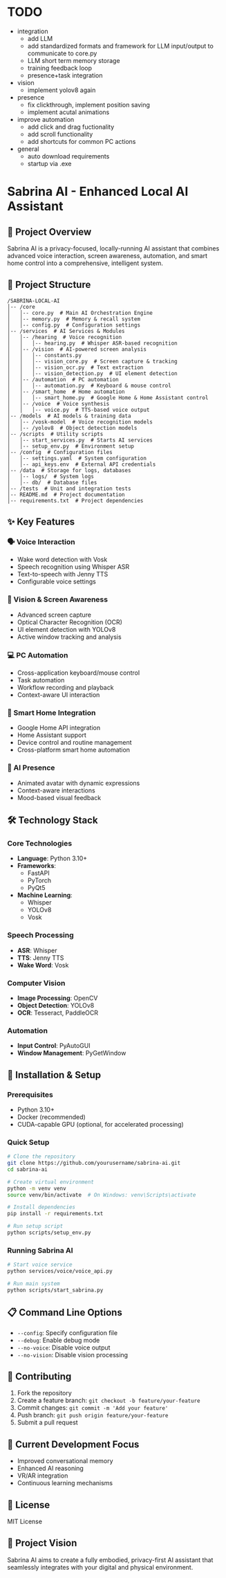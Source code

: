 # TODO
- integration
   - add LLM 
   - add standardized formats and framework for LLM input/output to communicate to core.py
   - LLM short term memory storage
   - training feedback loop
   - presence+task integration
- vision
   - implement yolov8 again
- presence
   - fix clickthrough, implement position saving
   - implement acutal animations
- improve automation
   - add click and drag fuctionality
   - add scroll functionality
   - add shortcuts for common PC actions
- general
   - auto download requirements
   - startup via .exe

# Sabrina AI - Enhanced Local AI Assistant

## 🚀 Project Overview

Sabrina AI is a privacy-focused, locally-running AI assistant that combines advanced voice interaction, screen awareness, automation, and smart home control into a comprehensive, intelligent system.

## 📂 Project Structure

```
/SABRINA-LOCAL-AI
│-- /core
│   │-- core.py  # Main AI Orchestration Engine
│   │-- memory.py  # Memory & recall system
│   │-- config.py  # Configuration settings
│-- /services  # AI Services & Modules
│   │-- /hearing  # Voice recognition
│   │   │-- hearing.py  # Whisper ASR-based recognition
│   │-- /vision  # AI-powered screen analysis
│   │   │-- constants.py
│   │   │-- vision_core.py  # Screen capture & tracking
│   │   │-- vision_ocr.py  # Text extraction
│   │   │-- vision_detection.py  # UI element detection
│   │-- /automation  # PC automation
│   │   │-- automation.py  # Keyboard & mouse control
│   │-- /smart_home  # Home automation
│   │   │-- smart_home.py  # Google Home & Home Assistant control
│   │-- /voice  # Voice synthesis
│   │   │-- voice.py  # TTS-based voice output
│-- /models  # AI models & training data
│   │-- /vosk-model  # Voice recognition models
│   │-- /yolov8  # Object detection models
│-- /scripts  # Utility scripts
│   │-- start_services.py  # Starts AI services
│   │-- setup_env.py  # Environment setup
│-- /config  # Configuration files
│   │-- settings.yaml  # System configuration
│   │-- api_keys.env  # External API credentials
│-- /data  # Storage for logs, databases
│   │-- logs/  # System logs
│   │-- db/  # Database files
│-- /tests  # Unit and integration tests
│-- README.md  # Project documentation
│-- requirements.txt  # Project dependencies
```

## ✨ Key Features

### 🗣️ Voice Interaction
- Wake word detection with Vosk
- Speech recognition using Whisper ASR
- Text-to-speech with Jenny TTS
- Configurable voice settings

### 👀 Vision & Screen Awareness
- Advanced screen capture
- Optical Character Recognition (OCR)
- UI element detection with YOLOv8
- Active window tracking and analysis

### 💻 PC Automation
- Cross-application keyboard/mouse control
- Task automation
- Workflow recording and playback
- Context-aware UI interaction

### 🏡 Smart Home Integration
- Google Home API integration
- Home Assistant support
- Device control and routine management
- Cross-platform smart home automation

### 🤖 AI Presence
- Animated avatar with dynamic expressions
- Context-aware interactions
- Mood-based visual feedback

## 🛠️ Technology Stack

### Core Technologies
- **Language**: Python 3.10+
- **Frameworks**: 
  - FastAPI
  - PyTorch
  - PyQt5
- **Machine Learning**:
  - Whisper
  - YOLOv8
  - Vosk

### Speech Processing
- **ASR**: Whisper
- **TTS**: Jenny TTS
- **Wake Word**: Vosk

### Computer Vision
- **Image Processing**: OpenCV
- **Object Detection**: YOLOv8
- **OCR**: Tesseract, PaddleOCR

### Automation
- **Input Control**: PyAutoGUI
- **Window Management**: PyGetWindow

## 🔧 Installation & Setup

### Prerequisites
- Python 3.10+
- Docker (recommended)
- CUDA-capable GPU (optional, for accelerated processing)

### Quick Setup
```bash
# Clone the repository
git clone https://github.com/yourusername/sabrina-ai.git
cd sabrina-ai

# Create virtual environment
python -m venv venv
source venv/bin/activate  # On Windows: venv\Scripts\activate

# Install dependencies
pip install -r requirements.txt

# Run setup script
python scripts/setup_env.py
```

### Running Sabrina AI
```bash
# Start voice service
python services/voice/voice_api.py

# Run main system
python scripts/start_sabrina.py
```

## 📋 Command Line Options
- `--config`: Specify configuration file
- `--debug`: Enable debug mode
- `--no-voice`: Disable voice output
- `--no-vision`: Disable vision processing

## 🤝 Contributing
1. Fork the repository
2. Create a feature branch: `git checkout -b feature/your-feature`
3. Commit changes: `git commit -m 'Add your feature'`
4. Push branch: `git push origin feature/your-feature`
5. Submit a pull request

## 🔬 Current Development Focus
- Improved conversational memory
- Enhanced AI reasoning
- VR/AR integration
- Continuous learning mechanisms

## 📄 License
MIT License

## 🌟 Project Vision
Sabrina AI aims to create a fully embodied, privacy-first AI assistant that seamlessly integrates with your digital and physical environment.
